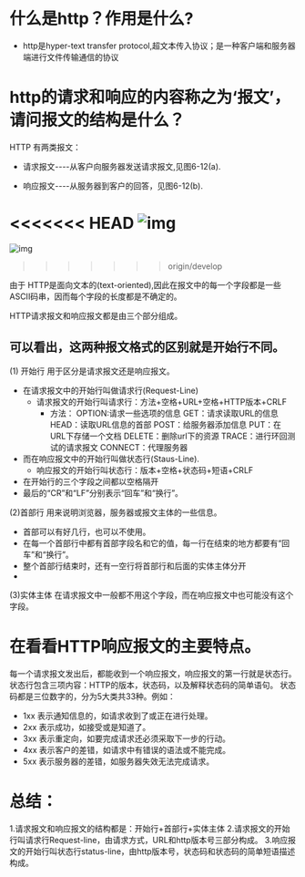 # 什么是http？作用是什么?
- http是hyper-text transfer protocol,超文本传入协议；是一种客户端和服务器端进行文件传输通信的协议

# http的请求和响应的内容称之为‘报文’，请问报文的结构是什么？
HTTP 有两类报文：

- 请求报文----从客户向服务器发送请求报文,见图6-12(a).

- 响应报文----从服务器到客户的回答，见图6-12(b).

<<<<<<< HEAD
![img](../http.png)
=======
![img](../img/http.PNG)
>>>>>>> origin/develop

由于 HTTP是面向文本的(text-oriented),因此在报文中的每一个字段都是一些ASCII码串，因而每个字段的长度都是不确定的。


HTTP请求报文和响应报文都是由三个部分组成。
## 可以看出，这两种报文格式的区别就是<b>开始行</b>不同。
(1) 开始行 用于区分是请求报文还是响应报文。

- 在请求报文中的开始行叫做请求行(Request-Line)
	- 请求报文的开始行叫请求行：方法+空格+URL+空格+HTTP版本+CRLF
		- 方法：
			OPTION:请求一些选项的信息
			GET：请求读取URL的信息
			HEAD：读取URL信息的首部
			POST：给服务器添加信息
			PUT：在URL下存储一个文档
			DELETE：删除url下的资源
			TRACE：进行环回测试的请求报文
			CONNECT：代理服务器
- 而在响应报文中的开始行叫做状态行(Staus-Line).
	- 响应报文的开始行叫状态行：版本+空格+状态码+短语+CRLF
- 在开始行的三个字段之间都以空格隔开
- 最后的“CR”和“LF”分别表示“回车”和“换行”。

(2)首部行 用来说明浏览器，服务器或报文主体的一些信息。

- 首部可以有好几行，也可以不使用。
- 在每一个首部行中都有首部字段名和它的值，每一行在结束的地方都要有“回车”和“换行”。
- 整个首部行结束时，还有一空行将首部行和后面的实体主体分开
- 
(3)实体主体 在请求报文中一般都不用这个字段，而在响应报文中也可能没有这个字段。

# 在看看HTTP响应报文的主要特点。
每一个请求报文发出后，都能收到一个响应报文，响应报文的第一行就是状态行。
状态行包含三项内容：HTTP的版本，状态码，以及解释状态码的简单语句。
状态码都是三位数字的，分为5大类共33种。例如：

- 1xx 表示通知信息的，如请求收到了或正在进行处理。
- 2xx 表示成功，如接受或是知道了。
- 3xx 表示重定向，如要完成请求还必须采取下一步的行动。
- 4xx 表示客户的差错，如请求中有错误的语法或不能完成。
- 5xx 表示服务器的差错，如服务器失效无法完成请求。

# 总结：
1.请求报文和响应报文的结构都是：开始行+首部行+实体主体
2.请求报文的开始行叫请求行Request-line，由请求方式，URL和http版本号三部分构成。
3.响应报文的开始行叫状态行status-line，由http版本号，状态码和状态码的简单短语描述构成。

